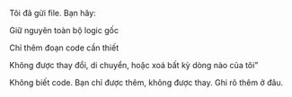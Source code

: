 Tôi đã gửi file. Bạn hãy:

Giữ nguyên toàn bộ logic gốc

Chỉ thêm đoạn code cần thiết

Không được thay đổi, di chuyển, hoặc xoá bất kỳ dòng nào của tôi”



Không biết code. Bạn chỉ được thêm, không được thay. Ghi rõ thêm ở đâu.